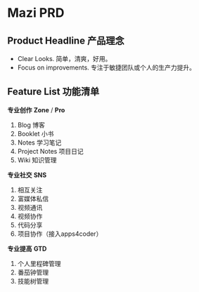 # Mazi PRD #

Product Headline 产品理念
------------------------

* Clear Looks. 简单，清爽，好用。   
* Focus on improvements. 专注于敏捷团队或个人的生产力提升。    

Feature List 功能清单
---------------------

__专业创作__
__Zone__ / __Pro__

1. Blog 博客 
2. Booklet 小书 
3. Notes 学习笔记 
4. Project Notes 项目日记
5. Wiki 知识管理

__专业社交__
__SNS__

1. 相互关注   
2. 富媒体私信   
3. 视频通讯   
4. 视频协作   
5. 代码分享   
6. 项目协作（接入apps4coder）

__专业提高__
__GTD__

1. 个人里程碑管理   
2. 番茄钟管理   
3. 技能树管理   
